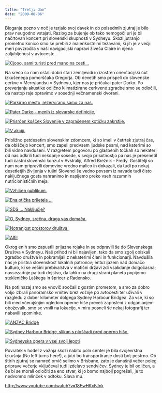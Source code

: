 ```yaml
---
title: "Tretji dan"
date: "2009-08-06"
---
```


Bloganje pozno v noč je terjalo svoj davek in ob polsedmih zjutraj je bilo prav neugodno vstajati. Razlog za bujenje ob tako nemogoči uri je bil načrtovan koncert pri slovenski skupnosti v Sydneyu. Skozi jutranjo prometno konico smo se prebili z malenkostnimi težavami, ki jih je v večji meri povzročila v naši navigacijski napravi živeča Claire in njena zaljubljenost v avtoceste.

[![Cjooo, sami turisti pred mano na cesti...](/images/avstralija/dsc_7965.jpg "DSC_7965")](/images/avstralija/dsc_7965.jpg)

Na srečo so nam ostali dobri stari zemljevidi in izostren orientacijski čut izkušenega pomorščaka Gregorja. Ob devetih smo prispeli do slovenske cerkve v Merrylandsu v Sydneyu, kjer nas je pričakal pater Darko. Po preverjanju akustike odlično klimatizirane cerkvene zgradbe smo se odločili, da nastop raje opravimo v sosednji večnamenski dvorani.

[![Parkirno mesto, rezervirano samo za nas.](/images/avstralija/dsc_7967.jpg "DSC_7967")](/images/avstralija/dsc_7967.jpg)

[![Pater Darko - menih iz slovarske definicije.](/images/avstralija/dsc_7969.jpg "DSC_7969")](/images/avstralija/dsc_7969.jpg)

[![Prisrčen košček Slovenije v zaprašenem kotičku zakrstije.](/images/avstralija/dsc_7976.jpg "DSC_7976")](/images/avstralija/dsc_7976.jpg)

[![V akciji.](/images/avstralija/dsc_8003.jpg "DSC_8003")](/images/avstralija/dsc_8003.jpg)

Približno petdesetim slovenskim zdomcem, ki so imeli v četrtek zjutraj čas, da obiščejo koncert, smo zapeli predvsem ljudske pesmi, nad katerimi so bili vidno navdušeni. V razgretem pogovoru po glasbenih točkah so nekateri od nas odkrili tudi nekdanje sosede, s svojo prisotnostjo pa nas je presenetil tudi častni slovenski konzul v Avstraliji, Alfred Brežnik - Fredy. Gostitelji so nam nam pripravili domovine vredno malico in dokazali, da tudi po nekaj desetletjih življenja v tujini Slovenci še vedno povsem iz navade tudi čisto naključnega gosta nahranimo in napijemo preko vseh razumnih nutricionističnih meja.

[![Vzhičen publikum.](/images/avstralija/dsc_8005.jpg "DSC_8005")](/images/avstralija/dsc_8005.jpg)

[![Ena ptička priletela ...](/images/avstralija/dsc_8007.jpg "DSC_8007")](/images/avstralija/dsc_8007.jpg)

[![SDS ... Naključje?](/images/avstralija/dsc_8013.jpg "DSC_8013")](/images/avstralija/dsc_8013.jpg)

[![O, Sydney, srečna, draga vas domača.](/images/avstralija/dsc_8015.jpg "DSC_8015")](/images/avstralija/dsc_8015.jpg)

[![Notranjost prostorov društva.](/images/avstralija/dsc_8025.jpg "DSC_8025")](/images/avstralija/dsc_8025.jpg)

[![Alfi!](/images/avstralija/dsc_8051.jpg "DSC_8051")](/images/avstralija/dsc_8051.jpg)

Okrog enih smo zapustili prijazne rojake in se odpravili še do Slovenskega Društva v Sydneyu. Naš prihod ni bil najavljen, tako da smo zgolj obiskali zgradbo društva in pokramljali z nekaterimi člani in funkcionarji. Navdušila nas je pristna slovenskost lokalnih patronov; entuzijazem nad domačo kulturo, ki se večini prebivalstva v matični državi zdi vsakdanje dolgočasna; navsezadnje pa tudi dejstvo, da lahko na drugi strani planeta popijemo stekleničko Laškega in špricer z Radensko.

Na poti nazaj smo se vnovič soočali z gostim prometom, a smo za dobro voljo izbrali panoramsko vrnitev brez vožnje po avtocesti ter uživali v razgledu z dober kilometer dolgega Sydney Harbour Bridgea. Za vse, ki so bili med včerajšnjim ogledom operne hiše preveč zaposleni z odganjanjem oboževalk, smo se vrnili na lokacijo, v miru posneli še nekaj fotografij ter nabavili spominke.

[![ANZAC Bridge](/images/avstralija/dsc_8097.jpg "DSC_8097")](/images/avstralija/dsc_8097.jpg)

[![Sydney Harbour Bridge, slikan s ploščadi pred operno hišo.](/images/avstralija/dsc_8160.jpg "DSC_8160")](/images/avstralija/dsc_8160.jpg)

[![Sydneyska opera v vsej svoji lepoti](/images/avstralija/dsc_8181.jpg "DSC_8181")](/images/avstralija/dsc_8181.jpg)

Povratek v hodel z vožnja skozi nabito poln center je bila svojevrstna izkušnja (No left turns here!), a jutri bo transportiranje dosti bolj pestrno. Ob štirih zjutraj se namreč prvič selimo v Brisbane, zato je današnji večer poleg priprave večerje vključeval tudi izdelavo sendvičev. Sydney je bil odličen, a če bi se morali odločiti za eno stvar, ki jo bomo najbolj pogrešali, je to nedvomno mlinček v odtoku. Slava mu.

http://www.youtube.com/watch?v=18FwHKxFJnk
